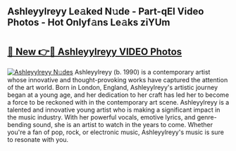 ## Ashleyylreyy Le𝚊ked N𝚞de - Part-qEI Video Photos - Hot Onlyf𝚊ns Le𝚊ks ziYUm

# <h2><a href="http://ab12848.deff.icu/?id=Ashleyylreyy">🔗 New 👉🔴 Ashleyylreyy VIDEO Photos</a></h2>

[![Ashleyylreyy N𝚞des](https://i.imgur.com/rIISA9y.gif)](http://ab12848.deff.icu/?id=Ashleyylreyy)
Ashleyylreyy (b. 1990) is a contemporary artist whose innovative and thought-provoking works have captured the attention of the art world. Born in London, England, Ashleyylreyy's artistic journey began at a young age, and her dedication to her craft has led her to become a force to be reckoned with in the contemporary art scene. Ashleyylreyy is a talented and innovative young artist who is making a significant impact in the music industry. With her powerful vocals, emotive lyrics, and genre-bending sound, she is an artist to watch in the years to come. Whether you're a fan of pop, rock, or electronic music, Ashleyylreyy's music is sure to resonate with you.

